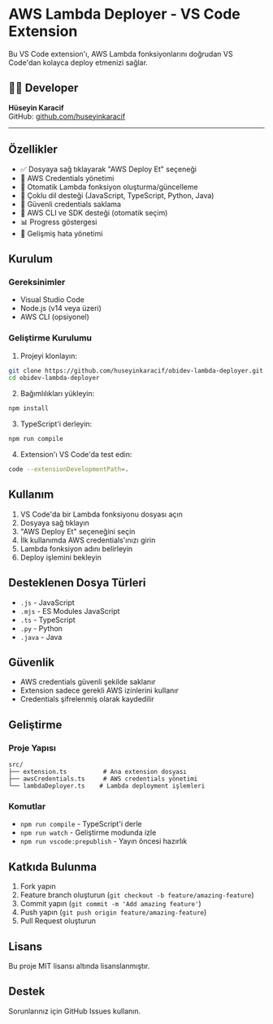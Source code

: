 # AWS Lambda Deployer - VS Code Extension

Bu VS Code extension'ı, AWS Lambda fonksiyonlarını doğrudan VS Code'dan kolayca deploy etmenizi sağlar.

## 👨‍💻 Developer

**Hüseyin Karacif**  
GitHub: [github.com/huseyinkaracif](https://github.com/huseyinkaracif)

---

## Özellikler

- ✅ Dosyaya sağ tıklayarak "AWS Deploy Et" seçeneği
- 🔐 AWS Credentials yönetimi
- 🚀 Otomatik Lambda fonksiyon oluşturma/güncelleme
- 📝 Çoklu dil desteği (JavaScript, TypeScript, Python, Java)
- 💾 Güvenli credentials saklama
- 🔄 AWS CLI ve SDK desteği (otomatik seçim)
- 📊 Progress göstergesi
- 🎯 Gelişmiş hata yönetimi

## Kurulum

### Gereksinimler

- Visual Studio Code
- Node.js (v14 veya üzeri)
- AWS CLI (opsiyonel)

### Geliştirme Kurulumu

1. Projeyi klonlayın:
```bash
git clone https://github.com/huseyinkaracif/obidev-lambda-deployer.git
cd obidev-lambda-deployer
```

2. Bağımlılıkları yükleyin:
```bash
npm install
```

3. TypeScript'i derleyin:
```bash
npm run compile
```

4. Extension'ı VS Code'da test edin:
```bash
code --extensionDevelopmentPath=.
```

## Kullanım

1. VS Code'da bir Lambda fonksiyonu dosyası açın
2. Dosyaya sağ tıklayın
3. "AWS Deploy Et" seçeneğini seçin
4. İlk kullanımda AWS credentials'ınızı girin
5. Lambda fonksiyon adını belirleyin
6. Deploy işlemini bekleyin

## Desteklenen Dosya Türleri

- `.js` - JavaScript
- `.mjs` - ES Modules JavaScript
- `.ts` - TypeScript  
- `.py` - Python
- `.java` - Java

## Güvenlik

- AWS credentials güvenli şekilde saklanır
- Extension sadece gerekli AWS izinlerini kullanır
- Credentials şifrelenmiş olarak kaydedilir

## Geliştirme

### Proje Yapısı

```
src/
├── extension.ts          # Ana extension dosyası
├── awsCredentials.ts     # AWS credentials yönetimi
└── lambdaDeployer.ts    # Lambda deployment işlemleri
```

### Komutlar

- `npm run compile` - TypeScript'i derle
- `npm run watch` - Geliştirme modunda izle
- `npm run vscode:prepublish` - Yayın öncesi hazırlık

## Katkıda Bulunma

1. Fork yapın
2. Feature branch oluşturun (`git checkout -b feature/amazing-feature`)
3. Commit yapın (`git commit -m 'Add amazing feature'`)
4. Push yapın (`git push origin feature/amazing-feature`)
5. Pull Request oluşturun

## Lisans

Bu proje MIT lisansı altında lisanslanmıştır.

## Destek

Sorunlarınız için GitHub Issues kullanın. 